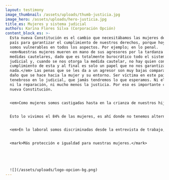 ```yaml
---
layout: testimony
image_thumbnail: /assets/uploads/thumb-justicia.jpg
image_hero: /assets/uploads/hero-justicia.jpg
title_es: Mujeres y sistema judicial
authors: Karina Flores Silva (Corporación Opción)
content_block_es: >-
  Esta nueva Constitución es el cambio que necesitábamos las mujeres de nuestro
  país para garantizar el cumplimiento de nuestros derechos, porque hoy en día
  somos vulnerables en todos los aspectos. Por ejemplo; en lo penal.
  <em>Nuestras mujeres mueren en mano de sus agresores por la tardanza de
  medidas cautelares, dado que es totalmente burocrático todo el sistema
  judicial y, cuando se nos otorga la medida cautelar, no hay quien controle el
  cumplimiento de esta y al final es solo un papel que no nos garantiza
  nada.</em> Las penas que se les da a un agresor son muy bajas comparado al
  daño que se hace hacia la mujer y su entorno. Ser víctima en este país es tan
  tenebroso en lo judicial, que jamás tendremos lo que esperamos. Ni el apoyo,
  ni la reparación, ni mucho menos la justicia. Por eso es importante cambiar la
  nueva Constitución.


  <em>Como mujeres somos castigadas hasta en la crianza de nuestros hijos, porque si el  alimentante no paga, nosotras no tenemos la garantía de la alimentación.</em> Si bien es  cierto, está estipulado en los derechos del niño que nuestros hijos tienen derecho a  la salud, estudios y alimentación, pero si esto no se cumple, nada nos garantiza que  se hará. Es ahí donde comienza el calvario de las madres al sentirse completamente desamparadas, ya que obligar a cumplir al alimentante es prácticamente imposible (y lo digo desde mi propia vivencia, con una deuda de pensión de más de ocho  millones de pesos y pidiendo cumplimiento de pensión hace más de cuatro años y dejando los pies en el Tribunal semana tras semana y, aun así, no hay solución).  


  Esto lo vivimos el 84% de las mujeres, es ahí donde no tenemos alternativa y para darle lo mejor a nuestros hijos e hijas tenemos que trabajar el doble, sacrificando el  tiempo con nuestros ellos y ellas. <em>Creo que así como se persigue a un deudor del fisco, de entidades bancarias y tiendas comerciales, se deberían seguir a los deudores de pensión de alimentos.</em>


  <em>En lo laboral somos discriminadas desde la entrevista de trabajo, cuando se nos  pregunta ¿cuántos hijos tiene y de qué edades?</em> Las que tenemos más de 4 hijos y  niños pequeños estamos perdidas. Como si tener hijos nos inhabilitara en lo profesional. 


  <mark>Más protección e igualdad para nuestras mujeres.</mark>





  ![](/assets/uploads/logo-opcion-bg.png)
---
```

